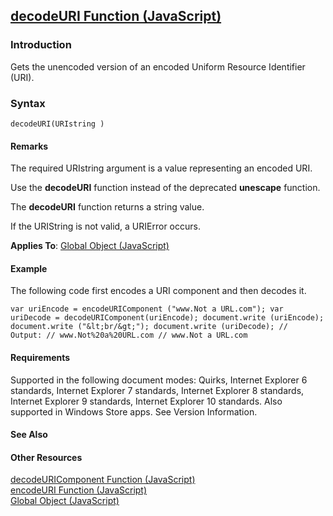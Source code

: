 ## [decodeURI Function (JavaScript)](decodeURI-Function.html)

### Introduction 

 Gets the unencoded version of an encoded Uniform Resource Identifier (URI).

### Syntax 

```
decodeURI(URIstring )
```

#### Remarks 

<div id="languageReferenceRemarksSection" class="section" name="collapseableSection" style="">
  <p xmlns:util="util">
    The required <span class="parameter" sdata="paramReference">URIstring</span> argument is a value representing an encoded URI.
  </p>
  <p xmlns:util="util">
    Use the <b>decodeURI</b> function instead of the deprecated <b>unescape</b> function.
  </p>
  <p xmlns:util="util">
    The <b>decodeURI</b> function returns a string value.
  </p>
  <p xmlns:util="util">
    If the <span class="parameter" sdata="paramReference">URIString</span> is not valid, a URIError occurs.
  </p>
  <p xmlns:util="util">
    <b>Applies To</b>: <span sdata="link"><a href="81a40cad-9354-4e38-8ad0-83fc4257baee.htm">Global Object (JavaScript)</a></span>
  </p>
</div>

#### Example 

<p xmlns:util="util">
  The following code first encodes a URI component and then decodes it.
</p>

```
var uriEncode = encodeURIComponent ("www.Not a URL.com"); var uriDecode = decodeURIComponent(uriEncode); document.write (uriEncode); document.write ("&lt;br/&gt;"); document.write (uriDecode); //
Output: // www.Not%20a%20URL.com // www.Not a URL.com
```

#### Requirements 

<div id="requirementsTitleSection" class="section" name="collapseableSection" style="">
  <p xmlns:util="util"></p>
  <p>
    Supported in the following document modes: Quirks, Internet Explorer 6 standards, Internet Explorer 7 standards, Internet Explorer 8 standards, Internet Explorer 9 standards, Internet Explorer 10
    standards. Also supported in Windows Store apps. See Version Information.
  </p>
</div>

#### See Also 

<div id="seeAlsoSection" class="section" name="collapseableSection" style="">
  <h4 class="subHeading">
    Other Resources
  </h4>
  <div class="seeAlsoStyle">
    <span sdata="link" xmlns:util="util"><a href="486ccee2-afd7-4863-97ce-4adb50cf39c0.htm">decodeURIComponent Function (JavaScript)</a></span>
  </div>
  <div class="seeAlsoStyle">
    <span sdata="link" xmlns:util="util"><a href="17bab5a2-bcd4-46c2-8b52-b2b5a0ed98a3.htm">encodeURI Function (JavaScript)</a></span>
  </div>
  <div class="seeAlsoStyle">
    <span sdata="link" xmlns:util="util"><a href="81a40cad-9354-4e38-8ad0-83fc4257baee.htm">Global Object (JavaScript)</a></span>
  </div>
</div>

